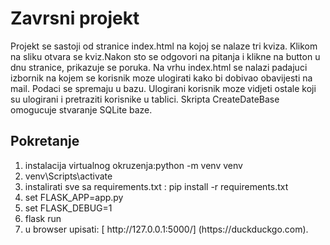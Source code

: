 # Zavrsni projekt
Projekt se sastoji od stranice index.html na kojoj se nalaze tri kviza. Klikom na sliku otvara se kviz.Nakon sto se odgovori na pitanja i
klikne na button u dnu stranice, prikazuje se poruka. Na vrhu index.html se nalazi padajuci izbornik na kojem se korisnik moze ulogirati 
kako bi dobivao obavijesti na mail. Podaci se spremaju u bazu. Ulogirani korisnik moze vidjeti ostale koji su ulogirani i pretraziti 
korisnike u tablici. Skripta CreateDateBase omogucuje stvaranje SQLite baze.

## Pokretanje
<ol>
<li>instalacija virtualnog okruzenja:python -m venv venv </li>
<li>venv\Scripts\activate</li>
<li> instalirati sve sa requirements.txt : pip install -r requirements.txt</li>
<li>set FLASK_APP=app.py</li>
<li>set FLASK_DEBUG=1</li>
<li>flask run</li>
<li> u browser upisati: [ http://127.0.0.1:5000/] (https://duckduckgo.com).</li>
</ol>

